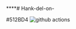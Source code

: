 ****# Hank-del-on-


#512BD4
<img alt="github actions" src="https://img.shields.io/badge/-Github_Actions-2088FF?style=flat-square&logo=github-actions&logoColor=white" />
